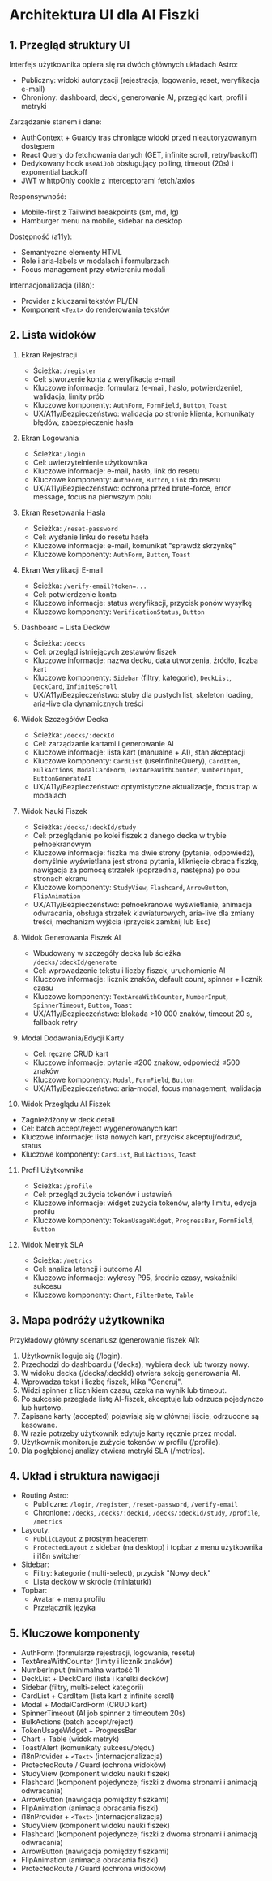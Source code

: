 # Architektura UI dla AI Fiszki

## 1. Przegląd struktury UI

Interfejs użytkownika opiera się na dwóch głównych układach Astro:
- Publiczny: widoki autoryzacji (rejestracja, logowanie, reset, weryfikacja e-mail)
- Chroniony: dashboard, decki, generowanie AI, przegląd kart, profil i metryki

Zarządzanie stanem i dane:
- AuthContext + Guardy tras chroniące widoki przed nieautoryzowanym dostępem
- React Query do fetchowania danych (GET, infinite scroll, retry/backoff)
- Dedykowany hook `useAiJob` obsługujący polling, timeout (20s) i exponential backoff
- JWT w httpOnly cookie z interceptorami fetch/axios

Responsywność:
- Mobile-first z Tailwind breakpoints (sm, md, lg)
- Hamburger menu na mobile, sidebar na desktop

Dostępność (a11y):
- Semantyczne elementy HTML
- Role i aria-labels w modalach i formularzach
- Focus management przy otwieraniu modali

Internacjonalizacja (i18n):
- Provider z kluczami tekstów PL/EN
- Komponent `<Text>` do renderowania tekstów

## 2. Lista widoków

1. Ekran Rejestracji
   - Ścieżka: `/register`
   - Cel: stworzenie konta z weryfikacją e-mail
   - Kluczowe informacje: formularz (e-mail, hasło, potwierdzenie), walidacja, limity prób
   - Kluczowe komponenty: `AuthForm`, `FormField`, `Button`, `Toast`
   - UX/A11y/Bezpieczeństwo: walidacja po stronie klienta, komunikaty błędów, zabezpieczenie hasła

2. Ekran Logowania
   - Ścieżka: `/login`
   - Cel: uwierzytelnienie użytkownika
   - Kluczowe informacje: e-mail, hasło, link do resetu
   - Kluczowe komponenty: `AuthForm`, `Button`, `Link` do resetu
   - UX/A11y/Bezpieczeństwo: ochrona przed brute-force, error message, focus na pierwszym polu

3. Ekran Resetowania Hasła
   - Ścieżka: `/reset-password`
   - Cel: wysłanie linku do resetu hasła
   - Kluczowe informacje: e-mail, komunikat "sprawdź skrzynkę"
   - Kluczowe komponenty: `AuthForm`, `Button`, `Toast`

4. Ekran Weryfikacji E-mail
   - Ścieżka: `/verify-email?token=...`
   - Cel: potwierdzenie konta
   - Kluczowe informacje: status weryfikacji, przycisk ponów wysyłkę
   - Kluczowe komponenty: `VerificationStatus`, `Button`

5. Dashboard – Lista Decków
   - Ścieżka: `/decks`
   - Cel: przegląd istniejących zestawów fiszek
   - Kluczowe informacje: nazwa decku, data utworzenia, źródło, liczba kart
   - Kluczowe komponenty: `Sidebar` (filtry, kategorie), `DeckList`, `DeckCard`, `InfiniteScroll`
   - UX/A11y/Bezpieczeństwo: stuby dla pustych list, skeleton loading, aria-live dla dynamicznych treści

6. Widok Szczegółów Decka
   - Ścieżka: `/decks/:deckId`
   - Cel: zarządzanie kartami i generowanie AI
   - Kluczowe informacje: lista kart (manualne + AI), stan akceptacji
   - Kluczowe komponenty: `CardList` (useInfiniteQuery), `CardItem`, `BulkActions`, `ModalCardForm`, `TextAreaWithCounter`, `NumberInput`, `ButtonGenerateAI`  
   - UX/A11y/Bezpieczeństwo: optymistyczne aktualizacje, focus trap w modalach

7. Widok Nauki Fiszek
   - Ścieżka: `/decks/:deckId/study`
   - Cel: przeglądanie po kolei fiszek z danego decka w trybie pełnoekranowym
   - Kluczowe informacje: fiszka ma dwie strony (pytanie, odpowiedź), domyślnie wyświetlana jest strona pytania, kliknięcie obraca fiszkę, nawigacja za pomocą strzałek (poprzednia, następna) po obu stronach ekranu
   - Kluczowe komponenty: `StudyView`, `Flashcard`, `ArrowButton`, `FlipAnimation`
   - UX/A11y/Bezpieczeństwo: pełnoekranowe wyświetlanie, animacja odwracania, obsługa strzałek klawiaturowych, aria-live dla zmiany treści, mechanizm wyjścia (przycisk zamknij lub Esc)

8. Widok Generowania Fiszek AI
   - Wbudowany w szczegóły decka lub ścieżka `/decks/:deckId/generate`
   - Cel: wprowadzenie tekstu i liczby fiszek, uruchomienie AI
   - Kluczowe informacje: licznik znaków, default count, spinner + licznik czasu
   - Kluczowe komponenty: `TextAreaWithCounter`, `NumberInput`, `SpinnerTimeout`, `Button`, `Toast`
   - UX/A11y/Bezpieczeństwo: blokada >10 000 znaków, timeout 20 s, fallback retry

9. Modal Dodawania/Edycji Karty
   - Cel: ręczne CRUD kart
   - Kluczowe informacje: pytanie ≤200 znaków, odpowiedź ≤500 znaków
   - Kluczowe komponenty: `Modal`, `FormField`, `Button`
   - UX/A11y/Bezpieczeństwo: aria-modal, focus management, walidacja

10. Widok Przeglądu AI Fiszek
   - Zagnieżdżony w deck detail
   - Cel: batch accept/reject wygenerowanych kart
   - Kluczowe informacje: lista nowych kart, przycisk akceptuj/odrzuć, status
   - Kluczowe komponenty: `CardList`, `BulkActions`, `Toast`

11. Profil Użytkownika
    - Ścieżka: `/profile`
    - Cel: przegląd zużycia tokenów i ustawień
    - Kluczowe informacje: widget zużycia tokenów, alerty limitu, edycja profilu
    - Kluczowe komponenty: `TokenUsageWidget`, `ProgressBar`, `FormField`, `Button`

12. Widok Metryk SLA
    - Ścieżka: `/metrics`
    - Cel: analiza latencji i outcome AI
    - Kluczowe informacje: wykresy P95, średnie czasy, wskaźniki sukcesu
    - Kluczowe komponenty: `Chart`, `FilterDate`, `Table`

## 3. Mapa podróży użytkownika

Przykładowy główny scenariusz (generowanie fiszek AI):
1. Użytkownik loguje się (/login).
2. Przechodzi do dashboardu (/decks), wybiera deck lub tworzy nowy.
3. W widoku decka (/decks/:deckId) otwiera sekcję generowania AI.
4. Wprowadza tekst i liczbę fiszek, klika "Generuj".
5. Widzi spinner z licznikiem czasu, czeka na wynik lub timeout.
6. Po sukcesie przegląda listę AI-fiszek, akceptuje lub odrzuca pojedynczo lub hurtowo.
7. Zapisane karty (accepted) pojawiają się w głównej liście, odrzucone są kasowane.
8. W razie potrzeby użytkownik edytuje karty ręcznie przez modal.
9. Użytkownik monitoruje zużycie tokenów w profilu (/profile).
10. Dla pogłębionej analizy otwiera metryki SLA (/metrics).

## 4. Układ i struktura nawigacji

- Routing Astro:
  - Publiczne: `/login`, `/register`, `/reset-password`, `/verify-email`
  - Chronione: `/decks`, `/decks/:deckId`, `/decks/:deckId/study`, `/profile`, `/metrics`
- Layouty:
  - `PublicLayout` z prostym headerem
  - `ProtectedLayout` z sidebar (na desktop) i topbar z menu użytkownika i i18n switcher
- Sidebar:
  - Filtry: kategorie (multi-select), przycisk "Nowy deck"
  - Lista decków w skrócie (miniaturki)
- Topbar:
  - Avatar + menu profilu
  - Przełącznik języka

## 5. Kluczowe komponenty

- AuthForm (formularze rejestracji, logowania, resetu)
- TextAreaWithCounter (limity i licznik znaków)
- NumberInput (minimalna wartość 1)
- DeckList + DeckCard (lista i kafelki decków)
- Sidebar (filtry, multi-select kategorii)
- CardList + CardItem (lista kart z infinite scroll)
- Modal + ModalCardForm (CRUD kart)
- SpinnerTimeout (AI job spinner z timeoutem 20s)
- BulkActions (batch accept/reject)
- TokenUsageWidget + ProgressBar
- Chart + Table (widok metryk)
- Toast/Alert (komunikaty sukcesu/błędu)
- i18nProvider + `<Text>` (internacjonalizacja)
- ProtectedRoute / Guard (ochrona widoków)
- StudyView (komponent widoku nauki fiszek)
- Flashcard (komponent pojedynczej fiszki z dwoma stronami i animacją odwracania)
- ArrowButton (nawigacja pomiędzy fiszkami)
- FlipAnimation (animacja obracania fiszki)
- i18nProvider + `<Text>` (internacjonalizacja)
- StudyView (komponent widoku nauki fiszek)
- Flashcard (komponent pojedynczej fiszki z dwoma stronami i animacją odwracania)
- ArrowButton (nawigacja pomiędzy fiszkami)
- FlipAnimation (animacja obracania fiszki)
- ProtectedRoute / Guard (ochrona widoków) 